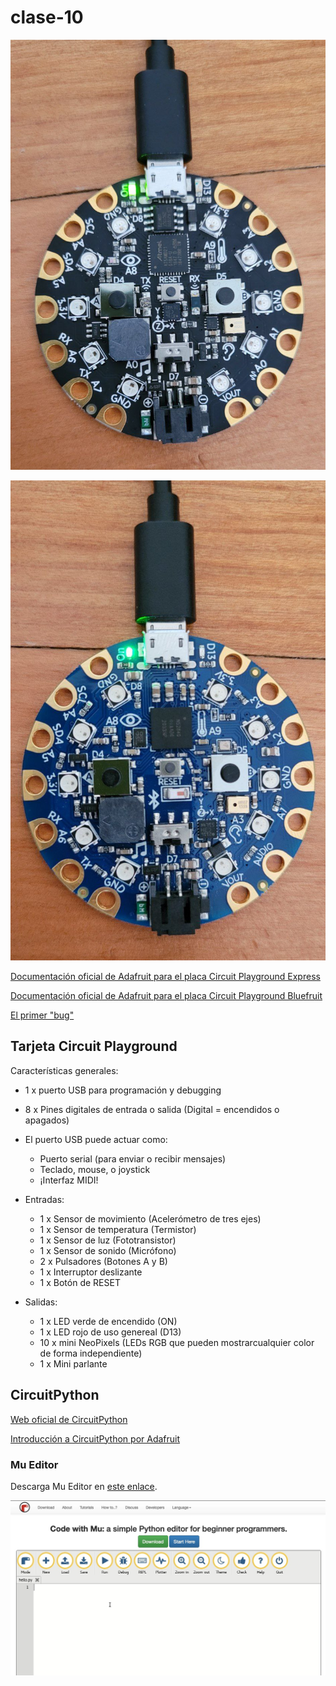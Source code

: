# clase-10



![Circuit Playground Express](./imagenes/circuit-playground-express.jpg 'Circuit Playground Express')

![Circuit Playground Bluefruit](./imagenes/circuit-playground-bluefruit.jpg 'Circuit Playground Bluefruit')

[Documentación oficial de Adafruit para el placa Circuit Playground Express](https://learn.adafruit.com/adafruit-circuit-playground-express "Circuit Playground Express")

[Documentación oficial de Adafruit para el placa Circuit Playground Bluefruit](https://learn.adafruit.com/adafruit-circuit-playground-bluefruit "Circuit Playground Bluefruit")

[El primer "bug"](https://en.wikipedia.org/wiki/Software_bug 'El primer "bug"')

## Tarjeta Circuit Playground

Características generales:

- 1 x puerto USB para programación y debugging
- 8 x Pines digitales de entrada o salida (Digital = encendidos o apagados)

- El puerto USB puede actuar como:
    - Puerto serial (para enviar o recibir mensajes)
    - Teclado, mouse, o joystick
    - ¡Interfaz MIDI! 

- Entradas:
    - 1 x Sensor de movimiento (Acelerómetro de tres ejes)
    - 1 x Sensor de temperatura (Termistor)
    - 1 x Sensor de luz (Fototransistor)
    - 1 x Sensor de sonido (Micrófono)
    - 2 x Pulsadores (Botones A y B)
    - 1 x Interruptor deslizante
    - 1 x Botón de RESET
- Salidas:
    - 1 x LED verde de encendido (ON)
    - 1 x LED rojo de uso genereal (D13)
    - 10 x mini NeoPixels (LEDs RGB que pueden mostrarcualquier color de forma independiente)
    - 1 x Mini parlante

## CircuitPython

[Web oficial de CircuitPython](https://circuitpython.org/ "CircuitPython")

[Introducción a CircuitPython por Adafruit](https://learn.adafruit.com/welcome-to-circuitpython/what-is-circuitpython "Introducción a CircuitPython")
    
### Mu Editor

Descarga Mu Editor en [este enlace](./imagenes/mu-editor.jpg 'Descarga Mu Editor').


![Mu Editor](./imagenes/mu-editor.jpg 'Mu Editor')